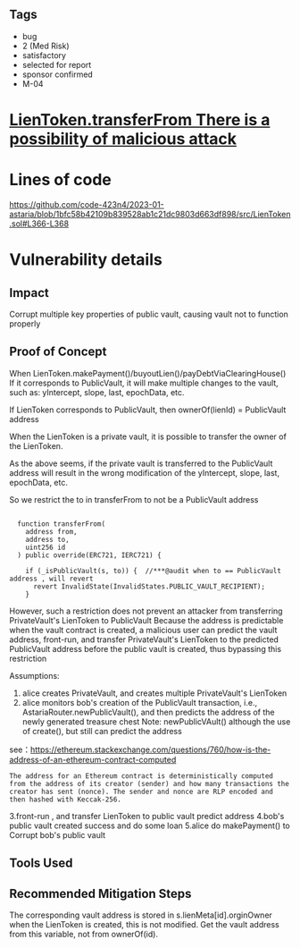 ## Tags

- bug
- 2 (Med Risk)
- satisfactory
- selected for report
- sponsor confirmed
- M-04

# [LienToken.transferFrom There is a possibility of malicious attack](https://github.com/code-423n4/2023-01-astaria-findings/issues/571) 

# Lines of code

https://github.com/code-423n4/2023-01-astaria/blob/1bfc58b42109b839528ab1c21dc9803d663df898/src/LienToken.sol#L366-L368


# Vulnerability details

## Impact
Corrupt multiple key properties of public vault, causing vault not to function properly

## Proof of Concept

When LienToken.makePayment()/buyoutLien()/payDebtViaClearingHouse()
If it corresponds to PublicVault, it will make multiple changes to the vault, such as: yIntercept, slope, last, epochData, etc.

If LienToken corresponds to PublicVault, then ownerOf(lienId) = PublicVault address

When the LienToken is a private vault, it is possible to transfer the owner of the LienToken.

As the above seems, if the private vault is transferred to the PublicVault address will result in the wrong modification of the yIntercept, slope, last, epochData, etc.

So we restrict the to in transferFrom to not be a PublicVault address

```solidity

  function transferFrom(
    address from,
    address to,
    uint256 id
  ) public override(ERC721, IERC721) {

    if (_isPublicVault(s, to)) {  //***@audit when to == PublicVault address , will revert
      revert InvalidState(InvalidStates.PUBLIC_VAULT_RECIPIENT);  
    }  
```

However, such a restriction does not prevent an attacker from transferring PrivateVault's LienToken to PublicVault
Because the address is predictable when the vault contract is created, a malicious user can predict the vault address, front-run, and transfer PrivateVault's LienToken to the predicted PublicVault address before the public vault is created, thus bypassing this restriction

Assumptions:
1. alice creates PrivateVault, and creates multiple PrivateVault's LienToken
2. alice monitors bob's creation of the PublicVault transaction, i.e., AstariaRouter.newPublicVault(), and then predicts the address of the newly generated treasure chest
Note: newPublicVAult() although the use of create(), but still can predict the address

see：https://ethereum.stackexchange.com/questions/760/how-is-the-address-of-an-ethereum-contract-computed
```
The address for an Ethereum contract is deterministically computed from the address of its creator (sender) and how many transactions the creator has sent (nonce). The sender and nonce are RLP encoded and then hashed with Keccak-256.

```
3.front-run , and transfer LienToken to public vault predict address
4.bob's public vault created success and do some loan
5.alice do makePayment() to Corrupt bob's public vault



## Tools Used

## Recommended Mitigation Steps

The corresponding vault address is stored in s.lienMeta[id].orginOwner when the LienToken is created, this is not modified. Get the vault address from this variable, not from ownerOf(id).
